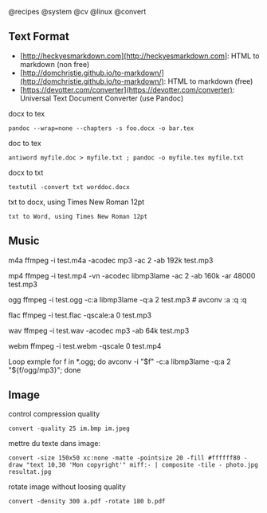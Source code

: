 @recipes
@system
@cv
@linux
@convert

Text Format
-----------

* [http://heckyesmarkdown.com](http://heckyesmarkdown.com]: HTML to markdown (non free)
* [http://domchristie.github.io/to-markdown/](http://domchristie.github.io/to-markdown/): HTML to markdown (free)
* [https://devotter.com/converter](https://devotter.com/converter): Universal Text Document Converter (use Pandoc)


docx to tex

    pandoc --wrap=none --chapters -s foo.docx -o bar.tex

doc to tex

    antiword myfile.doc > myfile.txt ; pandoc -o myfile.tex myfile.txt

docx to txt

    textutil -convert txt worddoc.docx

txt to docx, using Times New Roman 12pt

    txt to Word, using Times New Roman 12pt


Music
-----


m4a
    ffmpeg -i test.m4a -acodec mp3 -ac 2 -ab 192k test.mp3

mp4
    ffmpeg -i test.mp4 -vn -acodec libmp3lame -ac 2 -ab 160k -ar 48000 test.mp3

ogg
    ffmpeg -i test.ogg -c:a libmp3lame -q:a 2 test.mp3 # avconv
    :a
    :q
    :q

flac
    ffmpeg -i test.flac -qscale:a 0 test.mp3

wav
    ffmpeg -i test.wav -acodec mp3 -ab 64k test.mp3

webm
    ffmpeg -i test.webm -qscale 0 test.mp4


Loop exmple
    for f in *.ogg; do avconv -i "$f" -c:a libmp3lame -q:a 2 "${f/ogg/mp3}"; done




Image
-----

control compression quality

    convert -quality 25 im.bmp im.jpeg

mettre du texte dans image:

    convert -size 150x50 xc:none -matte -pointsize 20 -fill #ffffff80 -draw "text 10,30 'Mon copyright'" miff:- | composite -tile - photo.jpg resultat.jpg

rotate image without loosing quality

    convert -density 300 a.pdf -rotate 180 b.pdf
